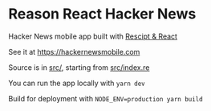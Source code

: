Reason React Hacker News
===

Hacker News mobile app built with [Rescipt & React](https://rescript-lang.org/docs/react/latest/introduction)

See it at https://hackernewsmobile.com

Source is in [src/](src/), starting from [src/index.re](src/Index.res)

You can run the app locally with `yarn dev`

Build for deployment with `NODE_ENV=production yarn build`
